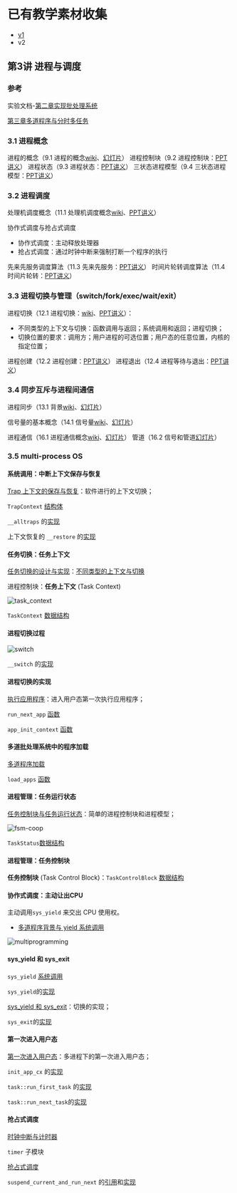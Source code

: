 # 已有教学素材收集

* [v1](https://github.com/LearningOS/os-lectures/blob/57187673ab9e28379108a50808c53d26ea88f2b2/lecture03/ref.md)
* v2

## 第3讲 进程与调度
### 参考

实验文档-[第二章实现批处理系统](https://rcore-os.github.io/rCore-Tutorial-Book-v3/chapter2/3batch-system.html#id1)

[第三章多道程序与分时多任务](https://rcore-os.github.io/rCore-Tutorial-Book-v3/chapter3/index.html)

### 3.1 进程概念

进程的概念（9.1 进程的概念[wiki](https://os.cs.tsinghua.edu.cn/oscourse/OS2020spring/lecture09)、[幻灯片]()）
进程控制块（9.2 进程控制块：[PPT讲义](http://os.cs.tsinghua.edu.cn/oscourse/OS2018spring/lecture11?action=AttachFile&do=get&target=20180402-11-2-进程控制块.pptx)）
进程状态（9.3 进程状态：[PPT讲义](http://os.cs.tsinghua.edu.cn/oscourse/OS2015/lecture11?action=AttachFile&do=get&target=11-3-进程状态.pptx)）
三状态进程模型（9.4 三状态进程模型：[PPT讲义](http://os.cs.tsinghua.edu.cn/oscourse/OS2015/lecture11?action=AttachFile&do=get&target=11-4-三状态进程模型.pptx)）

### 3.2 进程调度

处理机调度概念（11.1 处理机调度概念[wiki](https://os.cs.tsinghua.edu.cn/oscourse/OS2020spring/lecture11)、[PPT讲义](http://os.cs.tsinghua.edu.cn/oscourse/OS2015/lecture15?action=AttachFile&do=get&target=15-1.pptx)）

协作式调度与抢占式调度
 * 协作式调度：主动释放处理器
 * 抢占式调度：通过时钟中断来强制打断一个程序的执行

先来先服务调度算法（11.3 先来先服务：[PPT讲义](http://os.cs.tsinghua.edu.cn/oscourse/OS2015/lecture15?action=AttachFile&do=get&target=15-3.pptx)）
时间片轮转调度算法（11.4 时间片轮转：[PPT讲义](http://os.cs.tsinghua.edu.cn/oscourse/OS2015/lecture15?action=AttachFile&do=get&target=15-4.pptx)）

### 3.3 进程切换与管理（switch/fork/exec/wait/exit）

进程切换（12.1 进程切换：[wiki](https://os.cs.tsinghua.edu.cn/oscourse/OS2020spring/lecture10)、[PPT讲义](http://os.cs.tsinghua.edu.cn/oscourse/OS2015/lecture12?action=AttachFile&do=get&target=12-1.pptx)）：

* 不同类型的上下文与切换：函数调用与返回；系统调用和返回；进程切换；
* 切换位置的要求：调用方；用户进程的可选位置；用户态的任意位置，内核的指定位置；

进程创建（12.2 进程创建：[PPT讲义](http://os.cs.tsinghua.edu.cn/oscourse/OS2015/lecture12?action=AttachFile&do=get&target=12-2.pptx)）
进程退出（12.4 进程等待与退出：[PPT讲义](http://os.cs.tsinghua.edu.cn/oscourse/OS2015/lecture12?action=AttachFile&do=get&target=12-4.pptx)）

### 3.4 同步互斥与进程间通信

进程同步（13.1 背景[wiki](https://os.cs.tsinghua.edu.cn/oscourse/OS2020spring/lecture13)、[幻灯片](os.cs.tsinghua.edu.cn/oscourse/OS2015/lecture17?action=AttachFile&do=get&target=17-1%E8%83%8C%E6%99%AF.pptx)）

信号量的基本概念（14.1 信号量[wiki](https://os.cs.tsinghua.edu.cn/oscourse/OS2020spring/lecture14)、[幻灯片](https://os.cs.tsinghua.edu.cn/oscourse/OS2020spring/lecture14?action=AttachFile&do=view&target=20200402-18-1.pptx)）

进程通信（16.1 进程通信概念[wiki](https://os.cs.tsinghua.edu.cn/oscourse/OS2020spring/lecture16)、[幻灯片](os.cs.tsinghua.edu.cn/oscourse/OS2015/lecture20?action=AttachFile&do=get&target=20-5.pptx)）
管道（16.2 信号和管道[幻灯片](http://os.cs.tsinghua.edu.cn/oscourse/OS2015/lecture20?action=AttachFile&do=get&target=20-6.pptx)）

### 3.5 multi-process OS

#### 系统调用：中断上下文保存与恢复

[Trap 上下文的保存与恢复](https://rcore-os.github.io/rCore-Tutorial-Book-v3/chapter2/4trap-handling.html#id8)：软件进行的上下文切换；

`TrapContext` [结构体](https://github.com/rcore-os/rCore-Tutorial-v3/blob/ch3-coop/os/src/trap/context.rs#L4)

`__alltraps` 的[实现](https://github.com/rcore-os/rCore-Tutorial-v3/blob/ch3-coop/os/src/trap/trap.S#L12)

上下文恢复的 `__restore` 的[实现](https://github.com/rcore-os/rCore-Tutorial-v3/blob/ch3-coop/os/src/trap/trap.S#L40)

#### 任务切换：任务上下文

[任务切换的设计与实现](https://rcore-os.github.io/rCore-Tutorial-Book-v3/chapter3/2task-switching.html#id5)：[不同类型的上下文与切换](https://rcore-os.github.io/rCore-Tutorial-Book-v3/chapter3/2task-switching.html#id4)

进程控制块：**任务上下文** (Task Context)

![task_context](/Users/xyong/github/os-lectures/lecture03/figs/task_context.png)

 `TaskContext` [数据结构](https://github.com/rcore-os/rCore-Tutorial-v3/blob/ch3-coop/os/src/task/context.rs#L2)

#### 进程切换过程

![switch](/Users/xyong/github/os-lectures/lecture03/figs/switch.png)

`__switch` 的[实现](https://github.com/rcore-os/rCore-Tutorial-v3/blob/ch3-coop/os/src/task/switch.S#L10)

#### 进程切换的实现

[执行应用程序](https://rcore-os.github.io/rCore-Tutorial-Book-v3/chapter2/4trap-handling.html#ch2-app-execution)：进入用户态第一次执行应用程序；

 `run_next_app` [函数](https://github.com/rcore-os/rCore-Tutorial-v3/blob/ch2/os/src/batch.rs#L116)

 `app_init_context` [函数](https://github.com/rcore-os/rCore-Tutorial-v3/blob/ch2/os/src/trap/context.rs#L12)

#### 多道批处理系统中的程序加载

[多道程序加载](https://rcore-os.github.io/rCore-Tutorial-Book-v3/chapter3/1multi-loader.html#id5)

 `load_apps` [函数](https://github.com/rcore-os/rCore-Tutorial-v3/blob/ch3-coop/os/src/loader.rs#L55)

#### 进程管理：任务运行状态

[任务控制块与任务运行状态](https://rcore-os.github.io/rCore-Tutorial-Book-v3/chapter3/3multiprogramming.html#id3)：简单的进程控制块和进程模型；

![fsm-coop](/Users/xyong/github/os-lectures/lecture03/figs/fsm-coop.png)

```TaskStatus```[数据结构](https://github.com/rcore-os/rCore-Tutorial-v3/blob/ch3-coop/os/src/task/task.rs#L13)

#### 进程管理：任务控制块

**任务控制块** (Task Control Block)：```TaskControlBlock``` [数据结构](https://github.com/rcore-os/rCore-Tutorial-v3/blob/ch3-coop/os/src/task/task.rs#L1)

#### 协作式调度：主动让出CPU

主动调用`sys_yield` 来交出 CPU 使用权。

* [多道程序背景与 yield 系统调用](https://rcore-os.github.io/rCore-Tutorial-Book-v3/chapter3/3multiprogramming.html#yield)

![multiprogramming](/Users/xyong/github/os-lectures/lecture03/figs/multiprogramming.png)

#### sys_yield 和 sys_exit

 `sys_yield` [系统调用](https://github.com/rcore-os/rCore-Tutorial-v3/blob/ch3/user/src/syscall.rs#L27)

```sys_yield```的[实现](https://github.com/rcore-os/rCore-Tutorial-v3/blob/ch3/os/src/syscall/process.rs#L13)

[sys_yield 和 sys_exit](https://rcore-os.github.io/rCore-Tutorial-Book-v3/chapter3/3multiprogramming.html#sys-yield-sys-exit)：切换的实现；

```sys_exit```的[实现](https://github.com/rcore-os/rCore-Tutorial-v3/blob/ch3/os/src/syscall/process.rs#L7)

#### 第一次进入用户态

[第一次进入用户态](https://rcore-os.github.io/rCore-Tutorial-Book-v3/chapter3/3multiprogramming.html#id5)：多进程下的第一次进入用户态；

 `init_app_cx` 的[实现](https://github.com/rcore-os/rCore-Tutorial-v3/blob/ch3/os/src/loader.rs#L82)

 `task::run_first_task` 的[实现](https://github.com/rcore-os/rCore-Tutorial-v3/blob/ch3/os/src/task/mod.rs#L48)

```task::run_next_task```的[实现](https://github.com/rcore-os/rCore-Tutorial-v3/blob/ch3/os/src/task/mod.rs#L82)

#### 抢占式调度

[时钟中断与计时器](https://rcore-os.github.io/rCore-Tutorial-Book-v3/chapter3/4time-sharing-system.html#id5)

`timer` 子模块

[抢占式调度](https://rcore-os.github.io/rCore-Tutorial-Book-v3/chapter3/4time-sharing-system.html#id6)

`suspend_current_and_run_next` 的[引用](https://github.com/rcore-os/rCore-Tutorial-v3/blob/ch3/os/src/trap/mod.rs#L53)和[实现](https://github.com/rcore-os/rCore-Tutorial-v3/blob/ch3/os/src/task/mod.rs#L119)


